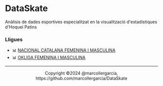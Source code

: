 # DataSkate
Anàlisis de dades esportives especialitzat en la visualització d'estadístiques d'Hoquei Patins

### Lligues
- 📊 [NACIONAL CATALANA FEMENINA I MASCULINA](https://github.com/marcollergarcia/DataSkate/NATCAT.html)
- 📊 [OKLIGA FEMENINA I MASCULINA](https://revealjs.com/demo)

--- 
<div align="center">
  Copyright ©2024 @marcollergarcia, https://github.com/marcollergarcia/DataSkate
</div>
